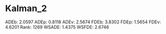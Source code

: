 # Kalman_2

ADEb: 2.0597
ADEp: 0.8118
ADEv: 2.5674
FDEb: 3.8302
FDEp: 1.5654
FDEv: 4.6201
Rank: 1269
WSADE: 1.4375
WSFDE: 2.6746